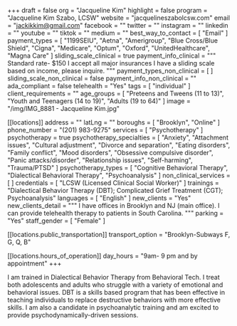+++
draft = false
org = "Jacqueline Kim"
highlight = false
program = "Jacqueline Kim Szabo, LCSW"
website = "jacquelineszabolcsw.com"
email = "jackikkim@gmail.com"
facebook = ""
twitter = ""
instagram = ""
linkedin = ""
youtube = ""
tiktok = ""
medium = ""
best_way_to_contact = [ "Email" ]
payment_types = [
  "1199SEIU",
  "Aetna",
  "Amerigroup",
  "Blue Cross/Blue Shield",
  "Cigna",
  "Medicare",
  "Optum",
  "Oxford",
  "UnitedHealthcare",
  "Magna Care"
]
sliding_scale_clinical = true
payment_info_clinical = """
Standard rate- $150
I accept all major insurances
I have a sliding scale based on income, please inquire. """
payment_types_non_clinical = [ ]
sliding_scale_non_clinical = false
payment_info_non_clinical = ""
ada_compliant = false
telehealth = "Yes"
tags = [ "individual" ]
client_requirements = ""
age_groups = [
  "Preteens and Tweens (11 to 13)",
  "Youth and Teenagers (14 to 19)",
  "Adults (19 to 64)"
]
image = "/img/IMG_8881 - Jacqueline Kim.jpg"

[[locations]]
address = ""
latLng = ""
boroughs = [ "Brooklyn", "Online" ]
phone_number = "(201) 983-9275"
services = [ "Psychotherapy" ]
psychotherapy = true
psychotherapy_specialties = [
  "Anxiety",
  "Attachment issues",
  "Cultural adjustment",
  "Divorce and separation",
  "Eating disorders",
  "Family conflict",
  "Mood disorders",
  "Obsessive compulsive disorder",
  "Panic attacks/disorder",
  "Relationship issues",
  "Self-harming",
  "Trauma/PTSD"
]
psychotherapy_types = [
  "Cognitive Behavioral Therapy",
  "Dialectical Behavioral Therapy",
  "Psychoanalysis"
]
non_clinical_services = [ ]
credentials = [ "LCSW (Licensed Clinical Social Worker)" ]
trainings = "Dialectical Behavior Therapy (DBT); Complicated Grief Treatment (CGT); Psychoanalysis"
languages = [ "English" ]
new_clients = "Yes"
new_clients_detail = """
I have offices in Brooklyn and NJ (main office).  I can provide telehealth therapy to patients in South Carolina.
"""
parking = "Yes"
staff_gender = [ "Female" ]

  [[locations.public_transportation]]
  transport_option = "Brooklyn-Subways F, G, Q, B"

  [[locations.hours_of_operation]]
  day_hours = "9am- 9 pm and by appointment"
+++

I am trained in Dialectical Behavior Therapy from Behavioral Tech. I treat both adolescents and adults who struggle with a variety of emotional and behavioral issues. DBT is a skills based program that has been effective in teaching individuals to replace destructive behaviors with more effective skills. I am also a candidate in psychoanalytic training and am excited to provide psychodynamically-driven sessions. 
